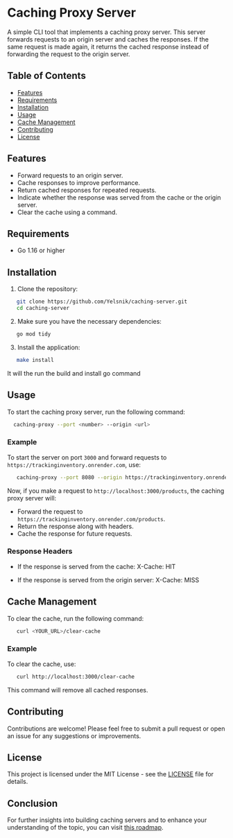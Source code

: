 # Caching Proxy Server

A simple CLI tool that implements a caching proxy server. This server forwards requests to an origin server and caches the responses. If the same request is made again, it returns the cached response instead of forwarding the request to the origin server.

## Table of Contents
- [Features](#features)
- [Requirements](#requirements)
- [Installation](#installation)
- [Usage](#usage)
- [Cache Management](#cache-management)
- [Contributing](#contributing)
- [License](#license)

## Features
- Forward requests to an origin server.
- Cache responses to improve performance.
- Return cached responses for repeated requests.
- Indicate whether the response was served from the cache or the origin server.
- Clear the cache using a command.

## Requirements
- Go 1.16 or higher

## Installation
1. Clone the repository:
```bash
   git clone https://github.com/Yelsnik/caching-server.git
   cd caching-server
```
2. Make sure you have the necessary dependencies:
```bash
   go mod tidy
```
3. Install the application:
```bash
   make install
```
  It will the run the build and install go command


## Usage
To start the caching proxy server, run the following command:
```bash
  caching-proxy --port <number> --origin <url>
```
### Example
To start the server on port `3000` and forward requests to `https://trackinginventory.onrender.com`, use:
```bash
   caching-proxy --port 8080 --origin https://trackinginventory.onrender.com
```
Now, if you make a request to `http://localhost:3000/products`, the caching proxy server will:
- Forward the request to `https://trackinginventory.onrender.com/products`.
- Return the response along with headers.
- Cache the response for future requests.

### Response Headers
- If the response is served from the cache:
  X-Cache: HIT

- If the response is served from the origin server:
  X-Cache: MISS

## Cache Management
To clear the cache, run the following command:
```bash
   curl <YOUR_URL>/clear-cache
```
### Example
To clear the cache, use:
```bash
   curl http://localhost:3000/clear-cache
```
This command will remove all cached responses.

## Contributing
Contributions are welcome! Please feel free to submit a pull request or open an issue for any suggestions or improvements.

## License
This project is licensed under the MIT License - see the [LICENSE](LICENSE) file for details.

## Conclusion
For further insights into building caching servers and to enhance your understanding of the topic, you can visit [this roadmap](https://roadmap.sh/projects/caching-server).


